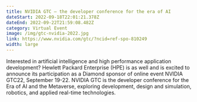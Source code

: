 ```yaml
---
title: NVIDIA GTC – the developer conference for the era of AI
dateStart: 2022-09-18T22:01:21.378Z
dateEnd: 2022-09-22T21:59:08.482Z
category: Virtual Event
image: /img/gtc-nvidia-2022.jpg
link: https://www.nvidia.com/gtc/?ncid=ref-spo-810249
width: large
---
```

Interested in artificial intelligence and high performance application development? Hewlett Packard Enterprise (HPE) is as well and is excited to announce its participation as a Diamond sponsor of online event NVIDIA GTC22, September 19-22. NVIDIA GTC is the developer conference for the Era of AI and the Metaverse, exploring development, design and simulation, robotics, and applied real-time technologies. 